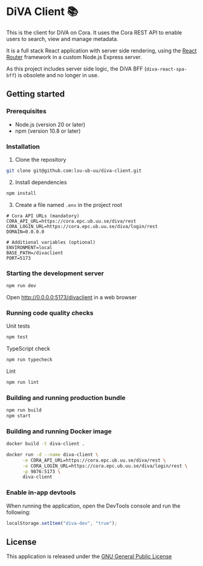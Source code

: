 # DiVA Client 📚

This is the client for DiVA on Cora. It uses the Cora REST API to enable users to search, view and manage metadata.

It is a full stack React application with server side rendering, using the [React Router](https://reactrouter.com) framework in a custom Node.js Express server.

As this project includes server side logic, the DiVA BFF (`diva-react-spa-bff`) is obsolete and no longer in use.

## Getting started

### Prerequisites
- Node.js (version 20 or later)
- npm (version 10.8 or later)

### Installation
1. Clone the repository
```bash
git clone git@github.com:lsu-ub-uu/diva-client.git
```
2. Install dependencies
```bash
npm install
```

3. Create a file named `.env` in the project root 
```.dotenv
# Cora API URLs (mandatory)
CORA_API_URL=https://cora.epc.ub.uu.se/diva/rest
CORA_LOGIN_URL=https://cora.epc.ub.uu.se/diva/login/rest
DOMAIN=0.0.0.0

# Additional variables (optional)
ENVIRONMENT=local
BASE_PATH=/divaclient
PORT=5173
```

### Starting the development server
```bash
npm run dev
```

Open http://0.0.0.0:5173/divaclient in a web browser

### Running code quality checks
Unit tests
```bash
npm test
```

TypeScript check
```bash
npm run typecheck
```

Lint
```bash
npm run lint
```

### Building and running production bundle
```bash
npm run build
npm start
```

### Building and running Docker image
```bash
docker build -t diva-client .
```

```bash
docker run -d --name diva-client \
      -e CORA_API_URL=https://cora.epc.ub.uu.se/diva/rest \
      -e CORA_LOGIN_URL=https://cora.epc.ub.uu.se/diva/login/rest \
      -p 9876:5173 \
      diva-client
  ```

### Enable in-app devtools
When running the application, open the DevTools console and run the following:
```javascript
localStorage.setItem("diva-dev", "true");
```

## License
This application is released under the [GNU General Public License](https://github.com/lsu-ub-uu/diva-client/blob/master/LICENSE)
